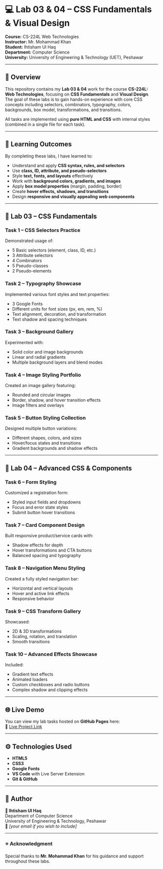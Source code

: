 # 💻 Lab 03 & 04 – CSS Fundamentals & Visual Design

**Course:** CS-224L Web Technologies  
**Instructor:** Mr. Mohammad Khan  
**Student:** Ihtisham Ul Haq  
**Department:** Computer Science  
**University:** University of Engineering & Technology (UET), Peshawar  

---

## 🧠 Overview

This repository contains my **Lab 03 & 04** work for the course **CS-224L: Web Technologies**, focusing on **CSS Fundamentals** and **Visual Design**.  
The goal of these labs is to gain hands-on experience with core CSS concepts including selectors, combinators, typography, colors, backgrounds, box model, transformations, and transitions.  

All tasks are implemented using **pure HTML and CSS** with internal styles (combined in a single file for each task).

---

## 🎯 Learning Outcomes

By completing these labs, I have learned to:

- Understand and apply **CSS syntax, rules, and selectors**
- Use **class, ID, attribute, and pseudo-selectors**
- Style **text, fonts, and layouts** effectively
- Work with **background colors, gradients, and images**
- Apply **box model properties** (margin, padding, border)
- Create **hover effects, shadows, and transitions**
- Design **responsive and visually appealing web components**

---

## 🧩 Lab 03 – CSS Fundamentals

### **Task 1 – CSS Selectors Practice**
Demonstrated usage of:
- 5 Basic selectors (element, class, ID, etc.)
- 3 Attribute selectors
- 4 Combinators
- 5 Pseudo-classes
- 2 Pseudo-elements

### **Task 2 – Typography Showcase**
Implemented various font styles and text properties:
- 3 Google Fonts  
- Different units for font sizes (px, em, rem, %)  
- Text alignment, decoration, and transformation  
- Text shadow and spacing techniques  

### **Task 3 – Background Gallery**
Experimented with:
- Solid color and image backgrounds  
- Linear and radial gradients  
- Multiple background layers and blend modes  

### **Task 4 – Image Styling Portfolio**
Created an image gallery featuring:
- Rounded and circular images  
- Border, shadow, and hover transition effects  
- Image filters and overlays  

### **Task 5 – Button Styling Collection**
Designed multiple button variations:
- Different shapes, colors, and sizes  
- Hover/focus states and transitions  
- Gradient backgrounds and shadow effects  

---

## 🧩 Lab 04 – Advanced CSS & Components

### **Task 6 – Form Styling**
Customized a registration form:
- Styled input fields and dropdowns  
- Focus and error state styles  
- Submit button hover transitions  

### **Task 7 – Card Component Design**
Built responsive product/service cards with:
- Shadow effects for depth  
- Hover transformations and CTA buttons  
- Balanced spacing and typography  

### **Task 8 – Navigation Menu Styling**
Created a fully styled navigation bar:
- Horizontal and vertical layouts  
- Hover and active link effects  
- Responsive behavior  

### **Task 9 – CSS Transform Gallery**
Showcased:
- 2D & 3D transformations  
- Scaling, rotation, and translation  
- Smooth transitions  

### **Task 10 – Advanced Effects Showcase**
Included:
- Gradient text effects  
- Animated loaders  
- Custom checkboxes and radio buttons  
- Complex shadow and clipping effects  

---

## 🌐 Live Demo

You can view my lab tasks hosted on **GitHub Pages** here:  
🔗 [Live Project Link](https://sham3137.github.io/lab_task05/)

---

## ⚙️ Technologies Used

- **HTML5**
- **CSS3**
- **Google Fonts**
- **VS Code** with Live Server Extension
- **Git & GitHub**

---

## 🧾 Author

**👤 Ihtisham Ul Haq**  
Department of Computer Science  
University of Engineering & Technology, Peshawar  
📧 *[your email if you wish to include]*  

---

### ⭐ Acknowledgment
Special thanks to **Mr. Mohammad Khan** for his guidance and support throughout these labs.
